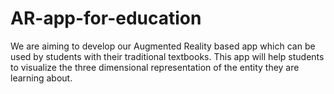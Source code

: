 # AR-app-for-education
We are aiming to develop our Augmented Reality based app which can be used by
students with their traditional textbooks. This app will help students to visualize the three
dimensional representation of the entity they are learning about.
